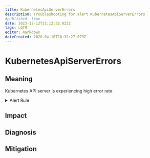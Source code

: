 ```yaml
---
title: KubernetesApiServerErrors
description: Troubleshooting for alert KubernetesApiServerErrors
#published: true
date: 2023-12-12T21:12:32.022Z
tags: LGTM
editor: markdown
dateCreated: 2020-04-10T18:32:27.079Z
---
```


# KubernetesApiServerErrors

## Meaning
[//]: # "Short paragraph that explains what the alert means"
Kubernetes API server is experiencing high error rate

<details>
  <summary>Alert Rule</summary>

  ```yaml
alert: KubernetesApiServerErrors
expr: sum(rate(apiserver_request_total{job="apiserver",code=~"(?:5..)"}[1m])) by (instance, job) / sum(rate(apiserver_request_total{job="apiserver"}[1m])) by (instance, job) * 100 > 3
for: 2m
labels:
    severity: critical
annotations:
    summary: Kubernetes API server errors (instance {{ $labels.instance }})
    description: |-
        Kubernetes API server is experiencing high error rate
          VALUE = {{ $value }}
          LABELS = {{ $labels }}
    runbook: https://github.com/srerun/prometheus-alerts/content/runbooks/KubernetesApiServerErrors

  ```
</details>


## Impact
[//]: # "What could / will happen if the alert is not addressed"



## Diagnosis
[//]: # "Steps to take to identify the cause of the problem"



## Mitigation
[//]: # "The steps necessary to resolve the alert"
